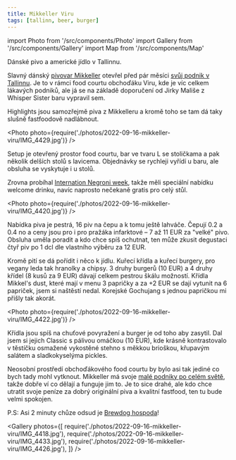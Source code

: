 ```yaml
---
title: Mikkeller Viru
tags: [tallinn, beer, burger]
---
```


import Photo from '/src/components/Photo'
import Gallery from '/src/components/Gallery'
import Map from '/src/components/Map'

Dánské pivo a americké jídlo v Tallinnu.

<!-- truncate -->

Slavný dánský [pivovar Mikkeller](https://mikkeller.com/news) otevřel před pár měsíci [svůj podnik v Tallinnu](https://mikkeller.com/locations/mikkeller-viru). Je to v rámci food courtu obchoďáku Viru, kde je víc celkem lákavých podniků, ale já se na základě doporučení od Jirky Mališe z Whisper Sister baru vypravil sem.

Highlights jsou samozřejmě piva z Mikkelleru a kromě toho se tam dá taky slušně fastfoodově nadlábnout.

<Photo photo={require('./photos/2022-09-16-mikkeller-viru/IMG_4429.jpg')} />

Setup je otevřený prostor food courtu, bar ve tvaru L se stoličkama a pak několik delších stolů s lavicema. Objednávky se rychleji vyřídí u baru, ale obsluha se vyskytuje i u stolů.

Zrovna probíhal [Internation Negroni week](https://www.negroniweek.com/), takže měli speciální nabídku welcome drinku, navíc naprosto nečekaně gratis pro celý stůl.

<Photo photo={require('./photos/2022-09-16-mikkeller-viru/IMG_4420.jpg')} />

Nabídka piva je pestrá, 16 piv na čepu a k tomu ještě lahváče. Čepují 0.2 a 0.4 no a ceny jsou pro i pro pražáka infarktové &ndash; 7 až 11 EUR za "velké" pivo. Obsluha uměla poradit a kdo chce spíš ochutnat, ten může zkusit degustaci čtyř piv po 1 dcl dle vlastního výběru za 12 EUR.

Kromě pití se dá pořídit i něco k jídlu. Kuřecí křídla a kuřecí burgery, pro vegany leda tak hranolky a chipsy. 3 druhy burgerů (10 EUR) a 4 druhy křídel (8 kusů za 9 EUR) dávají celkem pestrou škálu možností. Křídla Mikkel's dust, které mají v menu 3 papričky a za +2 EUR se dají vytunit na 6 papriček, jsem si naštěstí nedal. Korejské Gochujang s jednou papričkou mi přišly tak akorát.

<Photo photo={require('./photos/2022-09-16-mikkeller-viru/IMG_4422.jpg')} />

Křídla jsou spíš na chuťové povyražení a burger je od toho aby zasytil. Dal jsem si jejich Classic s pálivou omáčkou (10 EUR), kde krásně kontrastovalo v těstíčku osmažené vykostěné stehno s měkkou brioškou, křupavým salátem a sladkokyselýma pickles.

Neosobní prostředí obchoďákového food courtu by bylo asi tak jediné co bych tady mohl vytknout. Mikkeller má svoje [malé podniky po celém světě](https://mikkeller.com/locations), takže dobře ví co dělají a funguje jim to. Je to sice drahé, ale kdo chce utratit svoje peníze za dobrý originální piva a kvalitní fastfood, ten tu bude velmi spokojen.

P.S: Asi 2 minuty chůze odsud je [Brewdog hospoda](https://www.brewdog.com/uk/Tallinn)!

<Gallery photos={[
require('./photos/2022-09-16-mikkeller-viru/IMG_4418.jpg'),
require('./photos/2022-09-16-mikkeller-viru/IMG_4433.jpg'),
require('./photos/2022-09-16-mikkeller-viru/IMG_4426.jpg'),
]} />

<Map src="https://www.google.com/maps/embed?pb=!1m14!1m8!1m3!1d8115.244641034425!2d24.755764!3d59.436224!3m2!1i1024!2i768!4f13.1!3m3!1m2!1s0x0%3A0x406a1e08a112f6f0!2sMikkeller%20Tallinn%20Viru!5e0!3m2!1sen!2scz!4v1666646603126!5m2!1sen!2scz" />
